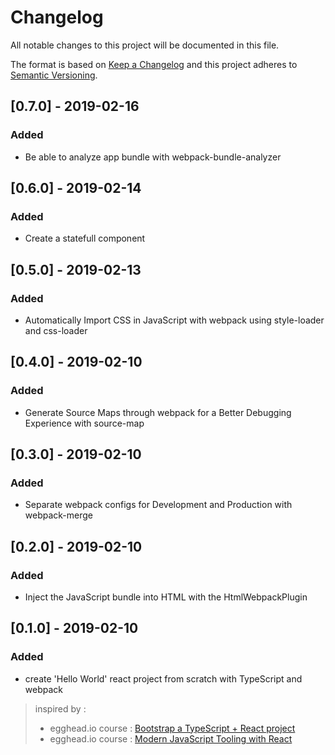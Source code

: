# Changelog

All notable changes to this project will be documented in this file.

The format is based on [Keep a Changelog](http://keepachangelog.com/en/1.0.0/)
and this project adheres to [Semantic Versioning](http://semver.org/spec/v2.0.0.html).


## [0.7.0] - 2019-02-16

### Added

- Be able to analyze app bundle with webpack-bundle-analyzer


## [0.6.0] - 2019-02-14

### Added

- Create a statefull component

## [0.5.0] - 2019-02-13

### Added

- Automatically Import CSS in JavaScript with webpack using style-loader and css-loader

## [0.4.0] - 2019-02-10

### Added

- Generate Source Maps through webpack for a Better Debugging Experience with source-map

## [0.3.0] - 2019-02-10

### Added

- Separate webpack configs for Development and Production with webpack-merge


## [0.2.0] - 2019-02-10

### Added

- Inject the JavaScript bundle into HTML with the HtmlWebpackPlugin

## [0.1.0] - 2019-02-10

### Added

- create 'Hello World' react project from scratch with TypeScript and webpack
> inspired by :
> * egghead.io course : [Bootstrap a TypeScript + React project](https://egghead.io/lessons/egghead-bootstrap-a-typescript-react-project)
> * egghead.io course :  [Modern JavaScript Tooling with React](https://egghead.io/courses/modern-javascript-tooling-with-react)

